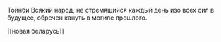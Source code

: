 
Тойнби Всякий народ, не стремящийся каждый день изо всех сил в будущее, обречен кануть в могиле прошлого.

[[новая беларусь]]
